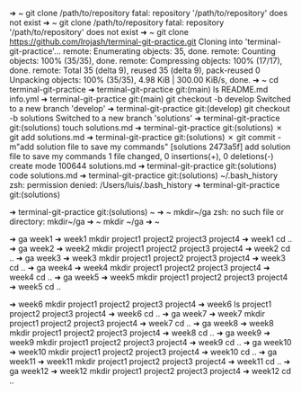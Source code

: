 ➜  ~ git clone /path/to/repository
fatal: repository '/path/to/repository' does not exist
➜  ~ git clone /path/to/repository
fatal: repository '/path/to/repository' does not exist
➜  ~ git clone https://github.com/lrojash/terminal-git-practice.git
Cloning into 'terminal-git-practice'...
remote: Enumerating objects: 35, done.
remote: Counting objects: 100% (35/35), done.
remote: Compressing objects: 100% (17/17), done.
remote: Total 35 (delta 9), reused 35 (delta 9), pack-reused 0
Unpacking objects: 100% (35/35), 4.98 KiB | 300.00 KiB/s, done.
➜  ~ cd terminal-git-practice
➜  terminal-git-practice git:(main) ls
README.md info.yml
➜  terminal-git-practice git:(main) git checkout -b develop
Switched to a new branch 'develop'
➜  terminal-git-practice git:(develop) git checkout -b solutions
Switched to a new branch 'solutions'
➜  terminal-git-practice git:(solutions) touch solutions.md
➜  terminal-git-practice git:(solutions) ✗ git add solutions.md
➜  terminal-git-practice git:(solutions) ✗ git commit -m"add solution file to save my commands"
[solutions 2473a5f] add solution file to save my commands
 1 file changed, 0 insertions(+), 0 deletions(-)
 create mode 100644 solutions.md
➜  terminal-git-practice git:(solutions) code solutions.md
➜  terminal-git-practice git:(solutions) ~/.bash_history
zsh: permission denied: /Users/luis/.bash_history
➜  terminal-git-practice git:(solutions) 


➜  terminal-git-practice git:(solutions) ~
➜  ~ mkdir~/ga
zsh: no such file or directory: mkdir~/ga
➜  ~ mkdir ~/ga
➜  ~ 

➜  ga week1
➜  week1 mkdir project1 project2 project3 project4
➜  week1 cd ..
➜  ga week2
➜  week2 mkdir project1 project2 project3 project4
➜  week2 cd ..
➜  ga week3
➜  week3 mkdir project1 project2 project3 project4
➜  week3 cd ..
➜  ga week4
➜  week4 mkdir project1 project2 project3 project4
➜  week4 cd ..
➜  ga week5
➜  week5 mkdir project1 project2 project3 project4
➜  week5 cd ..

➜  week6 mkdir project1 project2 project3 project4
➜  week6 ls
project1 project2 project3 project4
➜  week6 cd ..
➜  ga week7
➜  week7 mkdir project1 project2 project3 project4
➜  week7 cd ..
➜  ga week8
➜  week8 mkdir project1 project2 project3 project4
➜  week8 cd ..
➜  ga week9
➜  week9 mkdir project1 project2 project3 project4
➜  week9 cd ..
➜  ga week10 
➜  week10 mkdir project1 project2 project3 project4
➜  week10 cd ..
➜  ga week11
➜  week11 mkdir project1 project2 project3 project4
➜  week11 cd ..
➜  ga week12
➜  week12 mkdir project1 project2 project3 project4
➜  week12 cd ..


